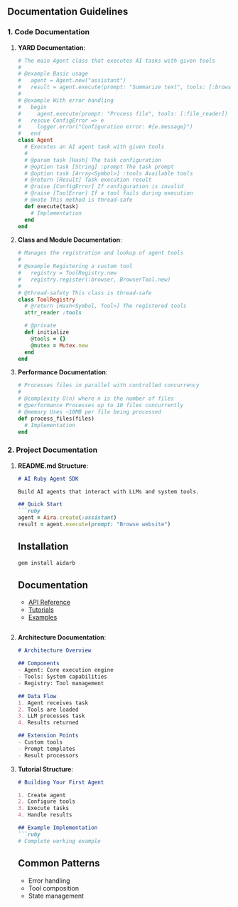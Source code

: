## Documentation Guidelines

### 1. Code Documentation

1. **YARD Documentation**:
   ```ruby
   # The main Agent class that executes AI tasks with given tools
   #
   # @example Basic usage
   #   agent = Agent.new("assistant")
   #   result = agent.execute(prompt: "Summarize text", tools: [:browser])
   #
   # @example With error handling
   #   begin
   #     agent.execute(prompt: "Process file", tools: [:file_reader])
   #   rescue ConfigError => e
   #     logger.error("Configuration error: #{e.message}")
   #   end
   class Agent
     # Executes an AI agent task with given tools
     #
     # @param task [Hash] The task configuration
     # @option task [String] :prompt The task prompt
     # @option task [Array<Symbol>] :tools Available tools
     # @return [Result] Task execution result
     # @raise [ConfigError] If configuration is invalid
     # @raise [ToolError] If a tool fails during execution
     # @note This method is thread-safe
     def execute(task)
       # Implementation
     end
   end
   ```

2. **Class and Module Documentation**:
   ```ruby
   # Manages the registration and lookup of agent tools
   #
   # @example Registering a custom tool
   #   registry = ToolRegistry.new
   #   registry.register(:browser, BrowserTool.new)
   #
   # @thread-safety This class is thread-safe
   class ToolRegistry
     # @return [Hash<Symbol, Tool>] The registered tools
     attr_reader :tools

     # @private
     def initialize
       @tools = {}
       @mutex = Mutex.new
     end
   end
   ```

3. **Performance Documentation**:
   ```ruby
   # Processes files in parallel with controlled concurrency
   #
   # @complexity O(n) where n is the number of files
   # @performance Processes up to 10 files concurrently
   # @memory Uses ~10MB per file being processed
   def process_files(files)
     # Implementation
   end
   ```

### 2. Project Documentation

1. **README.md Structure**:
   ```markdown
   # AI Ruby Agent SDK
   
   Build AI agents that interact with LLMs and system tools.
   
   ## Quick Start
   ```ruby
   agent = Aira.create(:assistant)
   result = agent.execute(prompt: "Browse website")
   ```
   
   ## Installation
   ```bash
   gem install aidarb
   ```
   
   ## Documentation
   - [API Reference](docs/api.md)
   - [Tutorials](docs/tutorials/)
   - [Examples](examples/)
   ```

2. **Architecture Documentation**:
   ```markdown
   # Architecture Overview
   
   ## Components
   - Agent: Core execution engine
   - Tools: System capabilities
   - Registry: Tool management
   
   ## Data Flow
   1. Agent receives task
   2. Tools are loaded
   3. LLM processes task
   4. Results returned
   
   ## Extension Points
   - Custom tools
   - Prompt templates
   - Result processors
   ```

3. **Tutorial Structure**:
   ```markdown
   # Building Your First Agent
   
   1. Create agent
   2. Configure tools
   3. Execute tasks
   4. Handle results
   
   ## Example Implementation
   ```ruby
   # Complete working example
   ```
   
   ## Common Patterns
   - Error handling
   - Tool composition
   - State management
   ```